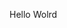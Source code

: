 Hello Wolrd












































































































































































































































































































































































































































































































































































































































































































































































































































































































































































































































































































































































































































































































































































































































































































































































































































































































































































































































































































































































































































































































































































































































































































































































































































































































































































































































































































































































































































































































































































































































































































































































































































































































































































































































































































































































































































































































































































































































